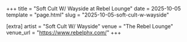 +++
title = "Soft Cult W/ Wayside at Rebel Lounge"
date = 2025-10-05
template = "page.html"
slug = "2025-10-05-soft-cult-w-wayside"

[extra]
artist = "Soft Cult W/ Wayside"
venue = "The Rebel Lounge"
venue_url = "https://www.rebelphx.com/"
+++
